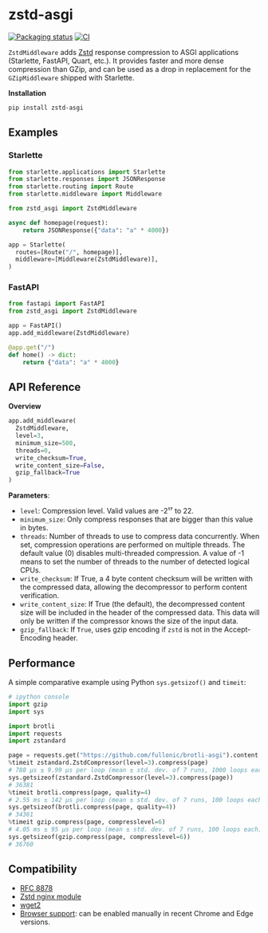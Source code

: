 # zstd-asgi

[![Packaging status](https://img.shields.io/pypi/v/zstd-asgi?color=%2334D058&label=pypi%20package)](https://pypi.org/project/zstd-asgi)
[![CI](https://github.com/tuffnatty/zstd-asgi/workflows/Tests/badge.svg)](https://github.com/tuffnatty/zstd-asgi/actions?query=workflow%3ATests)



`ZstdMiddleware` adds [Zstd](https://github.com/facebook/zstd) response compression to ASGI applications (Starlette, FastAPI, Quart, etc.). It provides faster and more dense compression than GZip, and can be used as a drop in replacement for the `GZipMiddleware` shipped with Starlette.

**Installation**

```bash
pip install zstd-asgi
```

## Examples

### Starlette

```python
from starlette.applications import Starlette
from starlette.responses import JSONResponse
from starlette.routing import Route
from starlette.middleware import Middleware

from zstd_asgi import ZstdMiddleware

async def homepage(request):
    return JSONResponse({"data": "a" * 4000})

app = Starlette(
  routes=[Route("/", homepage)],
  middleware=[Middleware(ZstdMiddleware)],
)
```

### FastAPI

```python
from fastapi import FastAPI
from zstd_asgi import ZstdMiddleware

app = FastAPI()
app.add_middleware(ZstdMiddleware)

@app.get("/")
def home() -> dict:
    return {"data": "a" * 4000}
```

## API Reference

**Overview**

```python
app.add_middleware(
  ZstdMiddleware,
  level=3,
  minimum_size=500,
  threads=0,
  write_checksum=True,
  write_content_size=False,
  gzip_fallback=True
)
```

**Parameters**:

- `level`: Compression level. Valid values are -2¹⁷ to 22.
- `minimum_size`: Only compress responses that are bigger than this value in bytes.
- `threads`: Number of threads to use to compress data concurrently. When set, compression operations are performed on multiple threads. The default value (0) disables multi-threaded compression. A value of -1 means to set the number of threads to the number of detected logical CPUs.
- `write_checksum`: If True, a 4 byte content checksum will be written with the compressed data, allowing the decompressor to perform content verification.
- `write_content_size`: If True (the default), the decompressed content size will be included in the header of the compressed data. This data will only be written if the compressor knows the size of the input data.
- `gzip_fallback`: If `True`, uses gzip encoding if `zstd` is not in the Accept-Encoding header.

## Performance

A simple comparative example using Python `sys.getsizof()` and `timeit`:

```python
# ipython console
import gzip
import sys

import brotli
import requests
import zstandard

page = requests.get("https://github.com/fullonic/brotli-asgi").content
%timeit zstandard.ZstdCompressor(level=3).compress(page)
# 788 µs ± 9.99 µs per loop (mean ± std. dev. of 7 runs, 1000 loops each)
sys.getsizeof(zstandard.ZstdCompressor(level=3).compress(page))
# 36381
%timeit brotli.compress(page, quality=4)
# 2.55 ms ± 142 µs per loop (mean ± std. dev. of 7 runs, 100 loops each)
sys.getsizeof(brotli.compress(page, quality=4))
# 34361
%timeit gzip.compress(page, compresslevel=6)
# 4.05 ms ± 95 µs per loop (mean ± std. dev. of 7 runs, 100 loops each)
sys.getsizeof(gzip.compress(page, compresslevel=6))
# 36760
```

## Compatibility

- [RFC 8878](https://datatracker.ietf.org/doc/rfc8878/)
- [Zstd nginx module](https://github.com/tokers/zstd-nginx-module)
- [wget2](https://gitlab.com/gnuwget/wget2)
- [Browser support](https://caniuse.com/zstd): can be enabled manually in recent Chrome and Edge versions.
